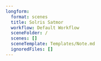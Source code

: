 ```yaml
---
longform:
  format: scenes
  title: Solris Satmor
  workflow: Default Workflow
  sceneFolder: /
  scenes: []
  sceneTemplate: Templates/Note.md
  ignoredFiles: []
---
```

